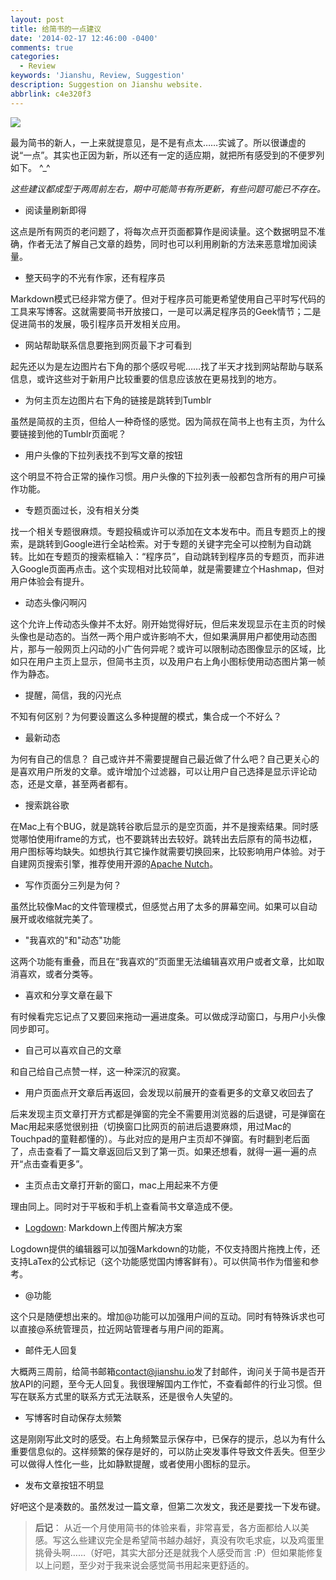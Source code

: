```yaml
---
layout: post
title: 给简书的一点建议
date: '2014-02-17 12:46:00 -0400'
comments: true
categories:
  - Review
keywords: 'Jianshu, Review, Suggestion'
description: Suggestion on Jianshu website.
abbrlink: c4e320f3
---
```

![](http://i1.sinaimg.cn/dy/c/sd/2011-02-28/U2494P1T1D22028511F21DT20110228172620.jpg)

最为简书的新人，一上来就提意见，是不是有点太……实诚了。所以很谦虚的说“一点”。其实也正因为新，所以还有一定的适应期，就把所有感受到的不便罗列如下。 ^_^ 

*这些建议都成型于两周前左右，期中可能简书有所更新，有些问题可能已不存在。*

* 阅读量刷新即得

这点是所有网页的老问题了，将每次点开页面都算作是阅读量。这个数据明显不准确，作者无法了解自己文章的趋势，同时也可以利用刷新的方法来恶意增加阅读量。

* 整天码字的不光有作家，还有程序员

Markdown模式已经非常方便了。但对于程序员可能更希望使用自己平时写代码的工具来写博客。这就需要简书开放接口，一是可以满足程序员的Geek情节；二是促进简书的发展，吸引程序员开发相关应用。
<!-- more -->

* 网站帮助联系信息要拖到网页最下才可看到

起先还以为是左边图片右下角的那个感叹号呢……找了半天才找到网站帮助与联系信息，或许这些对于新用户比较重要的信息应该放在更易找到的地方。

* 为何主页左边图片右下角的链接是跳转到Tumblr

虽然是简叔的主页，但给人一种奇怪的感觉。因为简叔在简书上也有主页，为什么要链接到他的Tumblr页面呢？

* 用户头像的下拉列表找不到写文章的按钮

这个明显不符合正常的操作习惯。用户头像的下拉列表一般都包含所有的用户可操作功能。

* 专题页面过长，没有相关分类

找一个相关专题很麻烦。专题投稿或许可以添加在文本发布中。而且专题页上的搜索，是跳转到Google进行全站检索。对于专题的关键字完全可以控制为自动跳转。比如在专题页的搜索框输入：“程序员”，自动跳转到程序员的专题页，而非进入Google页面再点击。这个实现相对比较简单，就是需要建立个Hashmap，但对用户体验会有提升。

* 动态头像闪啊闪

这个允许上传动态头像并不太好。刚开始觉得好玩，但后来发现显示在主页的时候头像也是动态的。当然一两个用户或许影响不大，但如果满屏用户都使用动态图片，那与一般网页上闪动的小广告何异呢？或许可以限制动态图像显示的区域，比如只在用户主页上显示，但简书主页，以及用户右上角小图标使用动态图片第一帧作为静态。

* 提醒，简信，我的闪光点

不知有何区别？为何要设置这么多种提醒的模式，集合成一个不好么？

* 最新动态

为何有自己的信息？ 自己或许并不需要提醒自己最近做了什么吧？自己更关心的是喜欢用户所发的文章。或许增加个过滤器，可以让用户自己选择是显示评论动态，还是文章，甚至两者都有。

* 搜索跳谷歌

在Mac上有个BUG，就是跳转谷歌后显示的是空页面，并不是搜索结果。同时感觉哪怕使用iframe的方式，也不要跳转出去较好。跳转出去后原有的简书边框，用户图标等均缺失。如想执行其它操作就需要切换回来，比较影响用户体验。对于自建网页搜索引擎，推荐使用开源的[Apache Nutch](https://nutch.apache.org)。

* 写作页面分三列是为何？

虽然比较像Mac的文件管理模式，但感觉占用了太多的屏幕空间。如果可以自动展开或收缩就完美了。

* "我喜欢的"和"动态"功能

这两个功能有重叠，而且在“我喜欢的”页面里无法编辑喜欢用户或者文章，比如取消喜欢，或者分类等。

* 喜欢和分享文章在最下

有时候看完忘记点了又要回来拖动一遍进度条。可以做成浮动窗口，与用户小头像同步即可。

* 自己可以喜欢自己的文章

和自己给自己点赞一样，这一种深沉的寂寞。

* 用户页面点开文章后再返回，会发现以前展开的查看更多的文章又收回去了

后来发现主页文章打开方式都是弹窗的完全不需要用浏览器的后退键，可是弹窗在Mac用起来感觉很别扭（切换窗口比网页的前进后退要麻烦，用过Mac的Touchpad的童鞋都懂的）。与此对应的是用户主页却不弹窗。有时翻到老后面了，点击查看了一篇文章返回后又到了第一页。如果还想看，就得一遍一遍的点开“点击查看更多”。

* 主页点击文章打开新的窗口，mac上用起来不方便

理由同上。同时对于平板和手机上查看简书文章造成不便。

* [Logdown](http://logdown.com): Markdown上传图片解决方案

Logdown提供的编辑器可以加强Markdown的功能，不仅支持图片拖拽上传，还支持LaTex的公式标记（这个功能感觉国内博客鲜有）。可以供简书作为借鉴和参考。

* @功能

这个只是随便想出来的。增加@功能可以加强用户间的互动。同时有特殊诉求也可以直接@系统管理员，拉近网站管理者与用户间的距离。

* 邮件无人回复

大概两三周前，给简书邮箱[contact@jianshu.io](mailto:contact@jianshu.io)发了封邮件，询问关于简书是否开放API的问题，至今无人回复。我很理解国内工作忙，不查看邮件的行业习惯。但写在联系方式里的联系方式无法联系，还是很令人失望的。

* 写博客时自动保存太频繁

这是刚刚写此文时的感受。右上角频繁显示保存中，已保存的提示，总以为有什么重要信息似的。这样频繁的保存是好的，可以防止突发事件导致文件丢失。但至少可以做得人性化一些，比如静默提醒，或者使用小图标的显示。

* 发布文章按钮不明显

好吧这个是凑数的。虽然发过一篇文章，但第二次发文，我还是要找一下发布键。


> **后记**：
从近一个月使用简书的体验来看，非常喜爱，各方面都给人以美感。写这么些建议完全是希望简书越办越好，真没有吹毛求疵，以及鸡蛋里挑骨头啊……（好吧，其实大部分还是就我个人感受而言 :P）但如果能修复以上问题，至少对于我来说会感觉简书用起来更舒适的。
